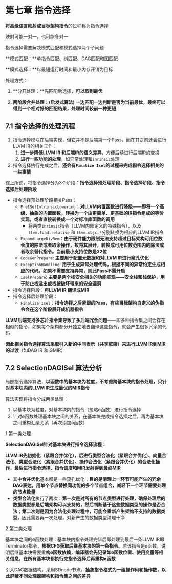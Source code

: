 # 第七章 指令选择

**将高级语言映射成目标架构指令**的过程称为指令选择

映射可能一对一，也可能多对一



指令选择需要解决模式匹配和模式选择两个子问题

**模式匹配：**单指令匹配、树匹配、DAG匹配和图匹配

**模式选择：**以最短运行时间和最小内存开销为目标

处理方式：

1. **分开处理：**先匹配后选择，**可以取到最优**

2. **两阶段合并处理：(启发式算法) **一边匹配一边判断是否为当前最优，最终可以得到**一个相对好的匹配结果，处理时间较前一种更短**



## 7.1 指令选择的处理流程

1. 指令选择模块在后端实现，但它并不是后端第一个Pass，而在其之前还会进行LLVM IR的相关工作：
   1. **进一步降低LLVM IR 和后端IR的语义差异**，方便后续进行后端IR的变换
   2. **进行一些功能的处理**，如异常处理和`inrinsic`处理
2. 指令选择执行完成之后，**还会有`Finalize Isel`的过程来完成指令选择相关的一些事情**

综上所述，将指令选择分为3个阶段：**指令选择预处理阶段、指令选择阶段、指令选择后处理阶段**



* 指令选择预处理阶段相关Pass：
  * `PreISelIntrinsicLowering`：**对LLVM内置函数进行降级——即将一个高级、抽象的内置函数，转换为一个由更简单、更基础的IR指令组成的等价实现，或者直接转换成一个对标准库函数的调用**
    * 将两类`inrinsic`指令（LLVM内部定义的特殊指令），以及`llvm.load.relative` 和 `llvm.objc.*`分别转换为相应的LLVM IR指令
  * `ExpandLargeDivRem`：**由于硬件能力限制无法支持超过目标架构可用位数长度的除法或者取余操作，故将其展开，转换成可用位数范围内的除法或者取余替代指令。当前最小支持位数是32位**
  * `CodeGenPrepare`: **主要用于配置元数据和对LLVM IR进行窥孔优化**
  * `ExceptionHandling`: **用于生成异常处理代码，根据不同的异常约定生成相应的代码。如果不需要支持异常，则此Pass不需开启**
  * `IselPrepare`: **主要是两个栈安全相关的功能实现——安全栈和栈保护，用于防止栈溢出或栈被破坏带来的安全漏洞**
* 指令选择阶段：**将LLVM IR 翻译成MIR**
* 指令选择后处理阶段：
  * `Finalize Isel`：**指令选择之后紧跟的Pass，有些目标架构自定义的伪指令会在这个阶段展开成机器指令**



**LLVM后端支持多芯片指令集导致了多后端冗余问题**——即多种指令集之间会存在相似的指令，如果每个架构都分开独立地去翻译这些指令，就会产生很多冗余的代码

**因此相关指令选择算法采取引入新的中间表示（共享框架）来进行LLVM IR到MIR的过渡**（如DAG IR 和 GMIR）



## 7.2 SelectionDAGISel 算法分析

局部指令选择算法，**以函数中的基本块为粒度，不考虑跨基本块的指令处理，只针对基本块内的LLVM IR生成最优的MIR指令**

算法实现将指令分成两类处理：

1. 以基本块为粒度，对基本块内的指令（忽略ø函数）进行指令选择
2. 针对ø函数处理基本块之间的关系，在基本块完成指令选择之后，再为基本块之间重构汇聚关系（再次添加ø函数）



1.第一类处理

**SelectionDAGISel针对基本块进行指令选择流程：**

**LLVM IR先初始化（紧跟合并优化），后进行类型合法化（紧跟合并优化）、向量合法化、类型合法化（紧跟合并优化）、操作合法化（紧跟合并优化）的合法化操作，最后进行指令选择、指令调度和MIR发射得到最终MIR**

* 其中**合并优化**基本都是一些窥孔优化：**目的是清理上一环节可能产生的冗余DAG表达，用单个节点替换同功能的多个节点组合，减轻下一个环节需要处理的节点数量**
* **类型合法化**执行了两次：**第一次是对所有的节点类型进行处理，确保处理后的数据类型都是后端架构可以支持的，然后判断基于这些数据类型的操作是否合法**；**第二次则是因为合法化处理过程中，可能会重新产生架构不支持的数据类型**，因此需要再一次处理，对新产生的数据类型清理干净

2.第二类处理

基本块之间的ø函数处理：基本块内指令处理完毕后即处理到最后一条LLVM IR即Terminator指令，**根据CFG获取后继基本块的第一条指令**。若该指令是ø函数，说明后继基本块需要重**构ø函数依赖，编译器会先记录如ø函数位置、使用变量等相关信息，在所有基本块都执行完指令选择后再重构ø函数**



引入DAG数据结构，采用SDnode节点，**抽象指令格式为一组操作码和操作数，以此屏蔽不同处理器架构和指令集之间的差异**



